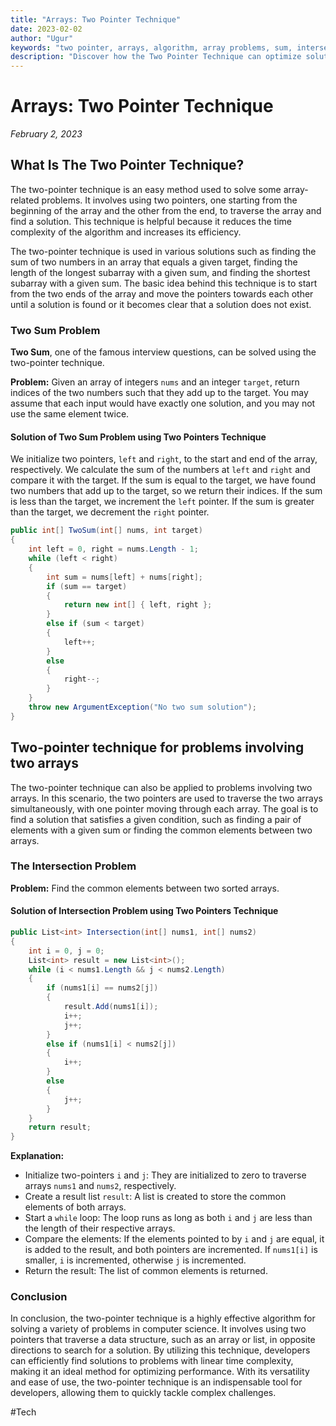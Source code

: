 ```yaml
---
title: "Arrays: Two Pointer Technique"
date: 2023-02-02
author: "Ugur"
keywords: "two pointer, arrays, algorithm, array problems, sum, intersection, subarray"
description: "Discover how the Two Pointer Technique can optimize solutions for array problems, including Two Sum and array intersection."
---
```

# Arrays: Two Pointer Technique
*February 2, 2023*

## What Is The Two Pointer Technique?

The two-pointer technique is an easy method used to solve some array-related problems. It involves using two pointers, one starting from the beginning of the array and the other from the end, to traverse the array and find a solution. This technique is helpful because it reduces the time complexity of the algorithm and increases its efficiency.

The two-pointer technique is used in various solutions such as finding the sum of two numbers in an array that equals a given target, finding the length of the longest subarray with a given sum, and finding the shortest subarray with a given sum. The basic idea behind this technique is to start from the two ends of the array and move the pointers towards each other until a solution is found or it becomes clear that a solution does not exist.

### Two Sum Problem

**Two Sum**, one of the famous interview questions, can be solved using the two-pointer technique.

**Problem:** Given an array of integers `nums` and an integer `target`, return indices of the two numbers such that they add up to the target. You may assume that each input would have exactly one solution, and you may not use the same element twice.

#### Solution of Two Sum Problem using Two Pointers Technique

We initialize two pointers, `left` and `right`, to the start and end of the array, respectively. We calculate the sum of the numbers at `left` and `right` and compare it with the target. If the sum is equal to the target, we have found two numbers that add up to the target, so we return their indices. If the sum is less than the target, we increment the `left` pointer. If the sum is greater than the target, we decrement the `right` pointer.

```csharp
public int[] TwoSum(int[] nums, int target) 
{
    int left = 0, right = nums.Length - 1;
    while (left < right) 
    {
        int sum = nums[left] + nums[right];
        if (sum == target) 
        {
            return new int[] { left, right };
        } 
        else if (sum < target) 
        {
            left++;
        } 
        else 
        {
            right--;
        }
    }
    throw new ArgumentException("No two sum solution");
}
```

## Two-pointer technique for problems involving two arrays

The two-pointer technique can also be applied to problems involving two arrays. In this scenario, the two pointers are used to traverse the two arrays simultaneously, with one pointer moving through each array. The goal is to find a solution that satisfies a given condition, such as finding a pair of elements with a given sum or finding the common elements between two arrays.

### The Intersection Problem

**Problem:** Find the common elements between two sorted arrays.

#### Solution of Intersection Problem using Two Pointers Technique

```csharp
public List<int> Intersection(int[] nums1, int[] nums2)
{
    int i = 0, j = 0;
    List<int> result = new List<int>();
    while (i < nums1.Length && j < nums2.Length)
    {
        if (nums1[i] == nums2[j])
        {
            result.Add(nums1[i]);
            i++;
            j++;
        }
        else if (nums1[i] < nums2[j])
        {
            i++;
        }
        else
        {
            j++;
        }
    }
    return result;
}
```

**Explanation:**
- Initialize two-pointers `i` and `j`: They are initialized to zero to traverse arrays `nums1` and `nums2`, respectively.
- Create a result list `result`: A list is created to store the common elements of both arrays.
- Start a `while` loop: The loop runs as long as both `i` and `j` are less than the length of their respective arrays.
- Compare the elements: If the elements pointed to by `i` and `j` are equal, it is added to the result, and both pointers are incremented. If `nums1[i]` is smaller, `i` is incremented, otherwise `j` is incremented.
- Return the result: The list of common elements is returned.

### Conclusion

In conclusion, the two-pointer technique is a highly effective algorithm for solving a variety of problems in computer science. It involves using two pointers that traverse a data structure, such as an array or list, in opposite directions to search for a solution. By utilizing this technique, developers can efficiently find solutions to problems with linear time complexity, making it an ideal method for optimizing performance. With its versatility and ease of use, the two-pointer technique is an indispensable tool for developers, allowing them to quickly tackle complex challenges.

#Tech
